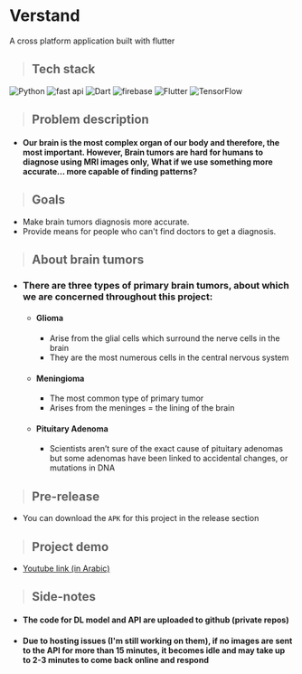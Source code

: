 # Verstand
 A cross platform application built with flutter
 
>## Tech stack
![Python](https://img.shields.io/badge/python-3670A0?style=flat&logo=python&logoColor=ffdd54) ![fast api](https://img.shields.io/badge/-fastapi-grey) ![Dart](https://img.shields.io/badge/dart-%230175C2.svg?style=flat&logo=dart&logoColor=white) ![firebase](https://img.shields.io/badge/-firebase-orange) ![Flutter](https://img.shields.io/badge/Flutter-%2302569B.svg?style=flat&logo=Flutter&logoColor=white) ![TensorFlow](https://img.shields.io/badge/TensorFlow-%23FF6F00.svg?style=flat&logo=TensorFlow&logoColor=white)

>## Problem description

- #### Our brain is the most complex organ of our body and therefore, the most important. However, Brain tumors are hard for humans to diagnose using MRI images only, What if we use something more accurate... more capable of finding patterns?

>## Goals

- Make brain tumors diagnosis more accurate.
- Provide means for people who can't find doctors to get a diagnosis.

>## About brain tumors

- ### There are three types of primary brain tumors, about which we are concerned throughout this project:
  - #### Glioma
    - Arise from the glial cells which surround the nerve cells in the brain
    - They are the most numerous cells in the central nervous system
  - #### Meningioma
    - The most common type of primary tumor
    - Arises from the meninges = the lining of the brain
  - #### Pituitary Adenoma
    - Scientists aren’t sure of the exact cause of pituitary adenomas but some adenomas have been linked to accidental changes, or mutations in DNA
>## Pre-release
- You can download the `APK` for this project in the release section

>## Project demo
- [Youtube link (in Arabic)](https://youtu.be/5okl9z6aVwc)


>## Side-notes
- #### The code for DL model and API are uploaded to github (private repos)
- #### Due to hosting issues (I'm still working on them), if no images are sent to the API for more than 15 minutes, it becomes idle and may take up to 2-3 minutes to come back online and respond
